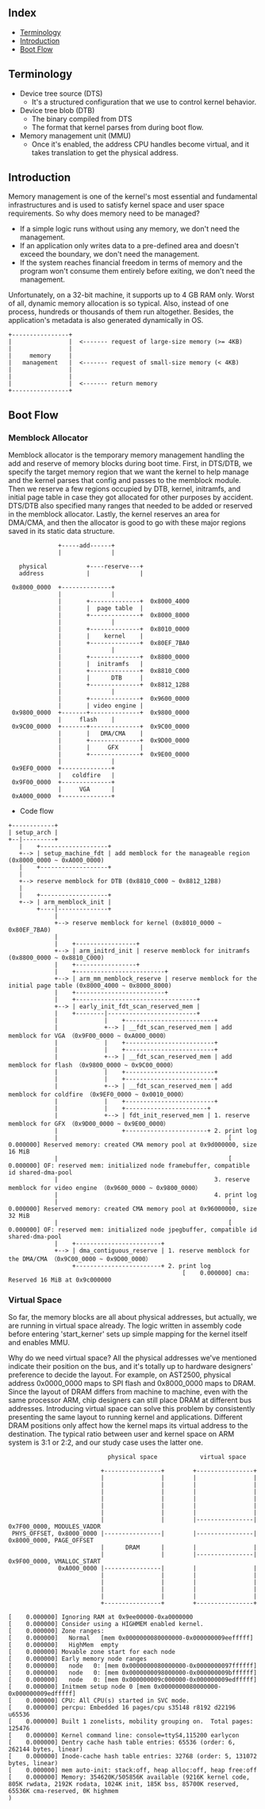 ## Index

- [Terminology](#terminology)
- [Introduction](#introduction)
- [Boot Flow](#boot-flow)

## <a name="terminology"></a> Terminology

- Device tree source (DTS)
   - It's a structured configuration that we use to control kernel behavior.
- Device tree blob (DTB)
   - The binary compiled from DTS
   - The format that kernel parses from during boot flow.
- Memory management unit (MMU)
   - Once it's enabled, the address CPU handles become virtual, and it takes translation to get the physical address.

## <a name="introduction"></a> Introduction

Memory management is one of the kernel's most essential and fundamental infrastructures and is used to satisfy kernel space and user space requirements.
So why does memory need to be managed?
- If a simple logic runs without using any memory, we don't need the management.
- If an application only writes data to a pre-defined area and doesn't exceed the boundary, we don't need the management.
- If the system reaches financial freedom in terms of memory and the program won't consume them entirely before exiting, we don't need the management.

Unfortunately, on a 32-bit machine, it supports up to 4 GB RAM only.
Worst of all, dynamic memory allocation is so typical. Also, instead of one process, hundreds or thousands of them run altogether.
Besides, the application's metadata is also generated dynamically in OS.

```
+----------------+                                                
|                |  <------- request of large-size memory (>= 4KB)
|                |                                                
|     memory     |                                                
|   management   |  <------- request of small-size memory (< 4KB) 
|                |                                                
|                |                                                
|                |  <------- return memory                        
+----------------+                                                
```

## <a name="boot-flow"></a> Boot Flow

### Memblock Allocator

Memblock allocator is the temporary memory management handling the add and reserve of memory blocks during boot time.
First, in DTS/DTB, we specify the target memory region that we want the kernel to help manage and the kernel parses that config and passes to the memblock module.
Then we reserve a few regions occupied by DTB, kernel, initramfs, and initial page table in case they got allocated for other purposes by accident.
DTS/DTB also specified many ranges that needed to be added or reserved in the memblock allocator.
Lastly, the kernel reserves an area for DMA/CMA, and then the allocator is good to go with these major regions saved in its static data structure.

```                                               
              +-----add------+                     
              |              |                     
                                                   
   physical           +----reserve---+             
   address            |              |             
                                                   
 0x8000_0000  +--------------+                     
              |              |                     
              |       +--------------+  0x8000_4000
              |       |  page table  |             
              |       +--------------+  0x8000_8000
              |              |                     
              |       +--------------+  0x8010_0000
              |       |    kernel    |             
              |       +--------------+  0x80EF_7BA0
              |              |                     
              |       +--------------+  0x8800_0000
              |       |  initramfs   |             
              |       +--------------+  0x8810_C000
              |       |      DTB     |             
              |       +--------------+  0x8812_12B8
              |              |                     
              |       +--------------+  0x9600_0000
              |       | video engine |             
 0x9800_0000  +-------+--------------+  0x9800_0000
              |     flash    |                     
 0x9C00_0000  +-------+--------------+  0x9C00_0000
              |       |   DMA/CMA    |             
              |       +--------------+  0x9D00_0000
              |       |     GFX      |             
              |       +--------------+  0x9E00_0000
              |              |                     
 0x9EF0_0000  +--------------+                     
              |   coldfire   |                     
 0x9F00_0000  +--------------+                     
              |     VGA      |                     
 0xA000_0000  +--------------+                     
```

- Code flow

```
+------------+                                                                                                                                            
| setup_arch |                                                                                                                                            
+--|---------+                                                                                                                                            
   |    +-------------------+                                                                                                                             
   +--> | setup_machine_fdt | add memblock for the manageable region (0x8000_0000 ~ 0xA000_0000)                                                          
   |    +-------------------+                                                                                                                             
   |                                                                                                                                                      
   +--> reserve memblock for DTB (0x8810_C000 ~ 0x8812_12B8)                                                                                              
   |                                                                                                                                                      
   |    +-------------------+                                                                                                                             
   +--> | arm_memblock_init |                                                                                                                             
        +----|--------------+                                                                                                                             
             |                                                                                                                                            
             +--> reserve memblock for kernel (0x8010_0000 ~ 0x80EF_7BA0)                                                                                 
             |                                                                                                                                            
             |    +-----------------+                                                                                                                     
             +--> | arm_initrd_init | reserve memblock for initramfs (0x8800_0000 ~ 0x8810_C000)                                                          
             |    +-----------------+                                                                                                                     
             |    +-------------------------+                                                                                                             
             +--> | arm_mm_memblock_reserve | reserve memblock for the initial page table (0x8000_4000 ~ 0x8000_8000)                                     
             |    +-------------------------+                                                                                                             
             |    +----------------------------------+                                                                                                    
             +--> | early_init_fdt_scan_reserved_mem |                                                                                                    
             |    +--------|-------------------------+                                                                                                    
             |             |    +-------------------------+                                                                                               
             |             +--> | __fdt_scan_reserved_mem | add memblock for VGA （0x9F00_0000 ~ 0xA000_0000）                                              
             |             |    +-------------------------+                                                                                               
             |             |    +-------------------------+                                                                                               
             |             +--> | __fdt_scan_reserved_mem | add memblock for flash （0x9800_0000 ~ 0x9C00_0000）                                            
             |             |    +-------------------------+                                                                                               
             |             |    +-------------------------+                                                                                               
             |             +--> | __fdt_scan_reserved_mem | add memblock for coldfire （0x9EF0_0000 ~ 0x0010_0000）                                         
             |             |    +-------------------------+                                                                                               
             |             |    +-----------------------+                                                                                                 
             |             +--> | fdt_init_reserved_mem | 1. reserve memblock for GFX （0x9D00_0000 ~ 0x9E00_0000）                                         
             |                  +-----------------------+ 2. print log                                                                                    
             |                                                [    0.000000] Reserved memory: created CMA memory pool at 0x9d000000, size 16 MiB          
             |                                                [    0.000000] OF: reserved mem: initialized node framebuffer, compatible id shared-dma-pool
             |                                            3. reserve memblock for video engine （0x9600_0000 ~ 0x9800_0000）                                
             |                                            4. print log                                                                                    
             |                                                [    0.000000] Reserved memory: created CMA memory pool at 0x96000000, size 32 MiB          
             |                                                [    0.000000] OF: reserved mem: initialized node jpegbuffer, compatible id shared-dma-pool 
             |    +------------------------+                                                                                                              
             +--> | dma_contiguous_reserve | 1. reserve memblock for the DMA/CMA （0x9C00_0000 ~ 0x9D00_0000）                                              
                  +------------------------+ 2. print log                                                                                                 
                                                 [    0.000000] cma: Reserved 16 MiB at 0x9c000000                                                        
```

### Virtual Space

So far, the memory blocks are all about physical addresses, but actually, we are running in virtual space already.
The logic written in assembly code before entering 'start_kerner' sets up simple mapping for the kernel itself and enables MMU.

Why do we need virtual space?
All the physical addresses we've mentioned indicate their position on the bus, and it's totally up to hardware designers' preference to decide the layout.
For example, on AST2500, physical address 0x0000_0000 maps to SPI flash and 0x8000_0000 maps to DRAM.
Since the layout of DRAM differs from machine to machine, even with the same processor ARM, chip designers can still place DRAM at different bus addresses.
Introducing virtual space can solve this problem by consistently presenting the same layout to running kernel and applications.
Different DRAM positions only affect how the kernel maps its virtual address to the destination.
The typical ratio between user and kernel space on ARM system is 3:1 or 2:2, and our study case uses the latter one.

```                                                                                   
                            physical space            virtual space                              
                                                                                                 
                          +----------------+        +----------------+                           
                          |                |        |                |                           
                          |                |        |                |                           
                          |                |        |                |                           
                          |                |        |                |                           
                          |                |        |                |                           
                          |                |        |                |                           
                          |                |        |----------------| 0x7F00_0000, MODULES_VADDR
 PHYS_OFFSET, 0x8000_0000 |----------------|        |----------------| 0x8000_0000, PAGE_OFFSET  
                          |      DRAM      |        |                |                           
                          |                |        |----------------| 0x9F00_0000, VMALLOC_START
              0xA000_0000 |----------------|        |                |                           
                          |                |        |                |                           
                          |                |        |                |                           
                          |                |        |                |                           
                          |                |        |                |                           
                          +----------------+        +----------------+                           
```

```
[    0.000000] Ignoring RAM at 0x9ee00000-0xa0000000
[    0.000000] Consider using a HIGHMEM enabled kernel.
[    0.000000] Zone ranges:
[    0.000000]   Normal   [mem 0x0000000080000000-0x000000009eefffff]
[    0.000000]   HighMem  empty
[    0.000000] Movable zone start for each node
[    0.000000] Early memory node ranges
[    0.000000]   node   0: [mem 0x0000000080000000-0x0000000097ffffff]
[    0.000000]   node   0: [mem 0x0000000098000000-0x000000009bffffff]
[    0.000000]   node   0: [mem 0x000000009c000000-0x000000009edfffff]
[    0.000000] Initmem setup node 0 [mem 0x0000000080000000-0x000000009edfffff]
[    0.000000] CPU: All CPU(s) started in SVC mode.
[    0.000000] percpu: Embedded 16 pages/cpu s35148 r8192 d22196 u65536
[    0.000000] Built 1 zonelists, mobility grouping on.  Total pages: 125476
[    0.000000] Kernel command line: console=ttyS4,115200 earlycon
[    0.000000] Dentry cache hash table entries: 65536 (order: 6, 262144 bytes, linear)
[    0.000000] Inode-cache hash table entries: 32768 (order: 5, 131072 bytes, linear)
[    0.000000] mem auto-init: stack:off, heap alloc:off, heap free:off
[    0.000000] Memory: 354620K/505856K available (9216K kernel code, 805K rwdata, 2192K rodata, 1024K init, 185K bss, 85700K reserved, 65536K cma-reserved, 0K highmem
)
```
